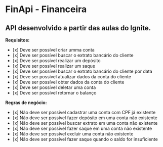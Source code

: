 <h1>FinApi - Financeira</h1>
<h2>API desenvolvido a partir das aulas do Ignite.</h2>

<strong>Requisitos:</strong>

<ul>
  <li>[x] Deve ser possível criar umma conta</li>
  <li>[x] Deve ser possível buscar o extrato bancário do cliente</li>
  <li>[x] Deve ser possível realizar um depósito</li>
  <li>[x] Deve ser possível realizar um saque</li>
  <li>[x] Deve ser possível buscar o extrato bancário do cliente por data</li>
  <li>[x] Deve ser possível atualizar dados da conta do cliente</li>
  <li>[x] Deve ser possível obter dados da conta do cliente</li>
  <li>[x] Deve ser possível deletar uma conta</li>
  <li>[x] Deve ser possível retornar o balanço</li>
</ul>

<strong>Regras de negócio:</strong>

<ul>
  <li>[x] Não deve ser possível cadastrar uma conta com CPF já existente</li>
  <li>[x] Não deve ser possível fazer depósito em uma conta não existente</li>
  <li>[x] Não deve ser possível buscar extrato em uma conta não existente</li>
  <li>[x] Não deve ser possível fazer saque em uma conta não existente</li>
  <li>[x] Não deve ser possível excluir uma conta não existente</li>
  <li>[x] Não deve ser possível fazer saque quando o saldo for insuficiente</li>
</ul>

